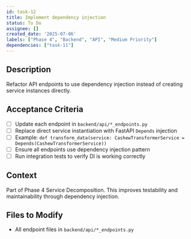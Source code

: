 ```yaml
---
id: task-12
title: Implement dependency injection
status: To Do
assignee: []
created_date: '2025-07-06'
labels: ["Phase 4", "Backend", "API", "Medium Priority"]
dependencies: ["task-11"]
---
```


## Description

Refactor API endpoints to use dependency injection instead of creating service instances directly.

## Acceptance Criteria

- [ ] Update each endpoint in `backend/api/*_endpoints.py`
- [ ] Replace direct service instantiation with FastAPI `Depends` injection
- [ ] Example: `def transform_data(service: CashewTransformerService = Depends(CashewTransformerService))`
- [ ] Ensure all endpoints use dependency injection pattern
- [ ] Run integration tests to verify DI is working correctly

## Context

Part of Phase 4 Service Decomposition. This improves testability and maintainability through dependency injection.

## Files to Modify

- All endpoint files in `backend/api/*_endpoints.py`